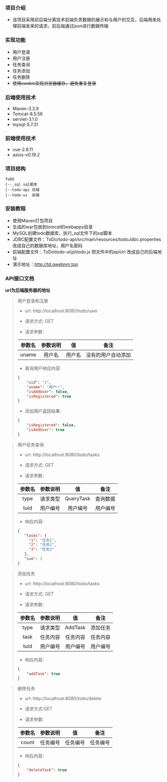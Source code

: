 ### 项目介绍

- 该项目采用前后端分离技术前端负责数据的展示和与用户的交互，后端用来处理前端发来的请求。前后端通过json进行数据传输

### 实现功能

- 用户登录
- 用户注册
- 任务查询
- 任务添加
- 任务删除
- ~~使用cookie实现浏览器缓存，避免重复登录~~



### 后端使用技术

- Maven-3.3.9
- Tomcat-8.5.56
- servlet-3.1.0
- mysql-5.7.31

### 前端使用技术

- vue-2.6.11
- axios-v0.19.2

###  项目结构

```
ToDO
|--_sql sql脚本
|--todo-api 后端
|--todo-ui  前端
```

### 安装教程

- 使用Maven打包项目
- 生成的war包放到tomcat的webapps目录
- MySQL创建todo数据库，执行_sql文件下的sql脚本
- JDBC配置文件：ToDo/todo-api/src/main/resources/todoJdbc.properties 改成自己的数据库地址，用户名密码
- 前端配置文件：ToDo\todo-ui\js\todo.js 把文件中的apiUrl 改成自己的后端地址
- 演示地址：http://td.qwebnm.top





### API接口文档

**url为后端服务器的地址**

> 用户登录和注册
>
> - url: http://localhost:8080/todo/user
>
> - 请求方式: GET
>
> - 请求参数: 
>
> | 参数名 | 参数说明 |   值   |        备注        |
> | :----: | :------: | :----: | :----------------: |
> | uname  |  用户名  | 用户名 | 没有的用户自动添加 |
>
> - 查询用户响应内容:
>
> ```json
> {
>     "uid": "1",
>     "uname": "用户一",
>     "isAddUser": false,
>     "isRegistered": true
> }
> ```
>
> - 添加用户返回结果:
>
> ```json
> {
>     "isRegistered": false,
>     "isAddUser": true
> }
> ```
>
> 



>用户任务查询
>
>- url: http://localhost:8080/todo/tasks
>
>- 请求方式: GET
>
>- 请求参数:
>
>| 参数名 | 参数说明 |    值     |   备注   |
>| :----: | :------: | :-------: | :------: |
>|  type  | 请求类型 | QueryTask | 查询数据 |
>|  tuid  | 用户编号 | 用户编号  | 用户编号 |
>
>- 响应内容:
>
>```json
>{
>    "tasks": {
>      "1": "任务1",
>      "2": "任务2",
>      "3": "任务3"
>    },
>    "sum": 3
>}
>```



>添加任务
>
>- url: http://localhost:8080/todo/tasks
>
>- 请求方式: GET
>
>- 请求参数:
>
>| 参数名 | 参数说明 |    值    |   备注   |
>| :----: | :------: | :------: | :------: |
>|  type  | 请求类型 | AddTask  | 添加任务 |
>|  task  | 任务内容 | 任务内容 | 任务内容 |
>|  tuid  | 用户编号 | 用户编号 | 用户编号 |
>
>- 响应内容:
>
>```json
>{
>     "addTask": true
>}
>```
>



> 删除任务
>
> - url: http://localhost:8080/todo/delete
>
> - 请求方式:GET
>
> - 请求参数:
>
> | 参数名 | 参数说明 |    值    |   备注   |
> | :----: | :------: | :------: | :------: |
> | count  | 任务编号 | 任务编号 | 任务编号 |
>
> - 响应内容:
>
> ```json
> {
>     "deleteTask": true
> }
> ```
>

